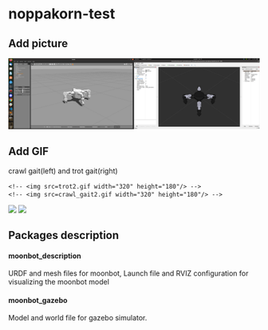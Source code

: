 # noppakorn-test

## Add picture
 <img src="images/myrobot.png">

## Add GIF
crawl gait(left) and trot gait(right) 

	<!-- <img src=trot2.gif width="320" height="180"/> -->
	<!-- <img src=crawl_gait2.gif width="320" height="180"/> -->
![](https://github.com/TharitSinsunthorn/noppakorn-test/blob/develop/trot2.gif)
![](https://github.com/TharitSinsunthorn/noppakorn-test/blob/develop/crawl_gait2.gif)




## Packages description 
#### moonbot_description
URDF and mesh files for moonbot, Launch file and RVIZ configuration for visualizing the moonbot model

#### moonbot_gazebo
Model and world file for gazebo simulator. 

